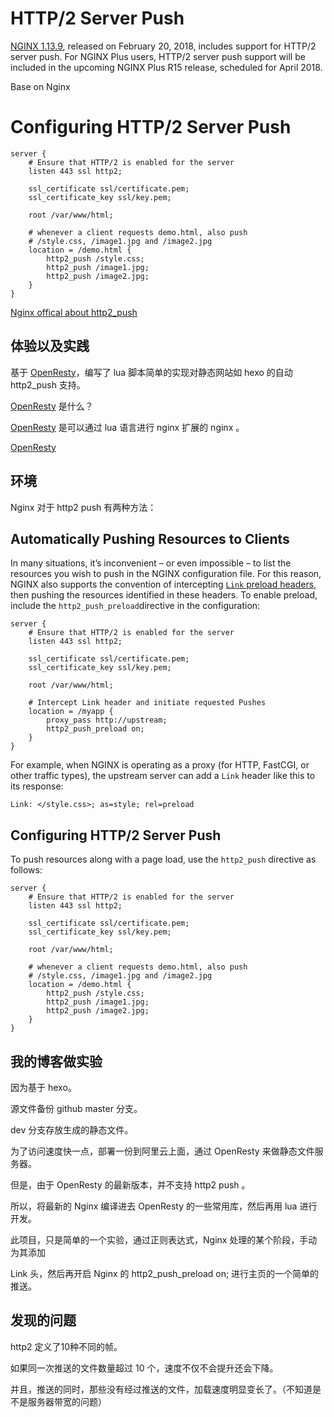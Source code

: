 # HTTP/2 Server Push 

[NGINX 1.13.9](http://nginx.org/en/download.html), released on February 20, 2018, includes support for HTTP/2 server push. For NGINX Plus users, HTTP/2 server push support will be included in the upcoming NGINX Plus R15 release, scheduled for April 2018.



Base on Nginx

# Configuring HTTP/2 Server Push

```nginx
server {
    # Ensure that HTTP/2 is enabled for the server        
    listen 443 ssl http2;

    ssl_certificate ssl/certificate.pem;
    ssl_certificate_key ssl/key.pem;

    root /var/www/html;

    # whenever a client requests demo.html, also push
    # /style.css, /image1.jpg and /image2.jpg
    location = /demo.html {
        http2_push /style.css;
        http2_push /image1.jpg;
        http2_push /image2.jpg;
    }
}
```

[Nginx offical about http2_push ](https://www.nginx.com/blog/nginx-1-13-9-http2-server-push/)





## 体验以及实践

基于 [OpenResty](https://openresty.org/cn/)，编写了 lua 脚本简单的实现对静态网站如 hexo 的自动 http2_push 支持。

[OpenResty](https://openresty.org/cn/) 是什么？ 

[OpenResty](https://openresty.org/cn/) 是可以通过 lua 语言进行 nginx 扩展的 nginx 。

[OpenResty](https://openresty.org/cn/)



## 环境

Nginx 对于 http2 push 有两种方法：

## Automatically Pushing Resources to Clients

In many situations, it’s inconvenient – or even impossible – to list the resources you wish to push in the NGINX configuration file. For this reason, NGINX also supports the convention of intercepting [`Link` preload headers](https://w3c.github.io/preload/#server-push-http-2), then pushing the resources identified in these headers. To enable preload, include the `http2_push_preload`directive in the configuration:

```nginx
server {
    # Ensure that HTTP/2 is enabled for the server        
    listen 443 ssl http2;

    ssl_certificate ssl/certificate.pem;
    ssl_certificate_key ssl/key.pem;

    root /var/www/html;

    # Intercept Link header and initiate requested Pushes
    location = /myapp {
        proxy_pass http://upstream;
        http2_push_preload on;
    }
}
```

For example, when NGINX is operating as a proxy (for HTTP, FastCGI, or other traffic types), the upstream server can add a `Link` header like this to its response:

```
Link: </style.css>; as=style; rel=preload
```



## Configuring HTTP/2 Server Push

To push resources along with a page load, use the `http2_push` directive as follows:

```nginx
server {
    # Ensure that HTTP/2 is enabled for the server        
    listen 443 ssl http2;

    ssl_certificate ssl/certificate.pem;
    ssl_certificate_key ssl/key.pem;

    root /var/www/html;

    # whenever a client requests demo.html, also push
    # /style.css, /image1.jpg and /image2.jpg
    location = /demo.html {
        http2_push /style.css;
        http2_push /image1.jpg;
        http2_push /image2.jpg;
    }
}
```



## 我的博客做实验

因为基于 hexo。

源文件备份 github master 分支。

dev 分支存放生成的静态文件。

为了访问速度快一点，部署一份到阿里云上面，通过 OpenResty 来做静态文件服务器。

但是，由于 OpenResty 的最新版本，并不支持 http2 push 。

所以，将最新的 Nginx 编译进去 OpenResty 的一些常用库，然后再用 lua 进行开发。

此项目，只是简单的一个实验，通过正则表达式，Nginx 处理的某个阶段，手动为其添加 

Link 头，然后再开启 Nginx 的 http2_push_preload on; 进行主页的一个简单的推送。



## 发现的问题

http2 定义了10种不同的帧。

如果同一次推送的文件数量超过 10 个，速度不仅不会提升还会下降。

并且，推送的同时，那些没有经过推送的文件，加载速度明显变长了。（不知道是不是服务器带宽的问题）

